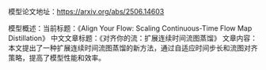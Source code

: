 模型论文地址：https://arxiv.org/abs/2506.14603

模型概述：当前标题：《Align Your Flow: Scaling Continuous-Time Flow Map Distillation》
中文文章标题：《对齐你的流：扩展连续时间流图蒸馏》
文章内容：本文提出了一种扩展连续时间流图蒸馏的新方法，通过自适应时间步长和流图对齐策略，提高了模型性能和效率。
